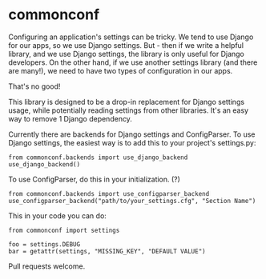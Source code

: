 # commonconf

Configuring an application's settings can be tricky.  We tend to use Django for our apps, so we use Django settings.  But - then if we write a helpful library, and we use Django settings, the library is only useful for Django developers.  On the other hand, if we use another settings library (and there are many!), we need to have two types of configuration in our apps.

That's no good!

This library is designed to be a drop-in replacement for Django settings usage, while potentially reading settings from other libraries.  It's an easy way to remove 1 Django dependency.

Currently there are backends for Django settings and ConfigParser.  To use Django settings, the easiest way is to add this to your project's settings.py:


    from commonconf.backends import use_django_backend
    use_django_backend()

To use ConfigParser, do this in your initialization. (?)

    from commonconf.backends import use_configparser_backend
    use_configparser_backend("path/to/your_settings.cfg", "Section Name")

This in your code you can do:

    from commonconf import settings

    foo = settings.DEBUG
    bar = getattr(settings, "MISSING_KEY", "DEFAULT VALUE")

Pull requests welcome.

